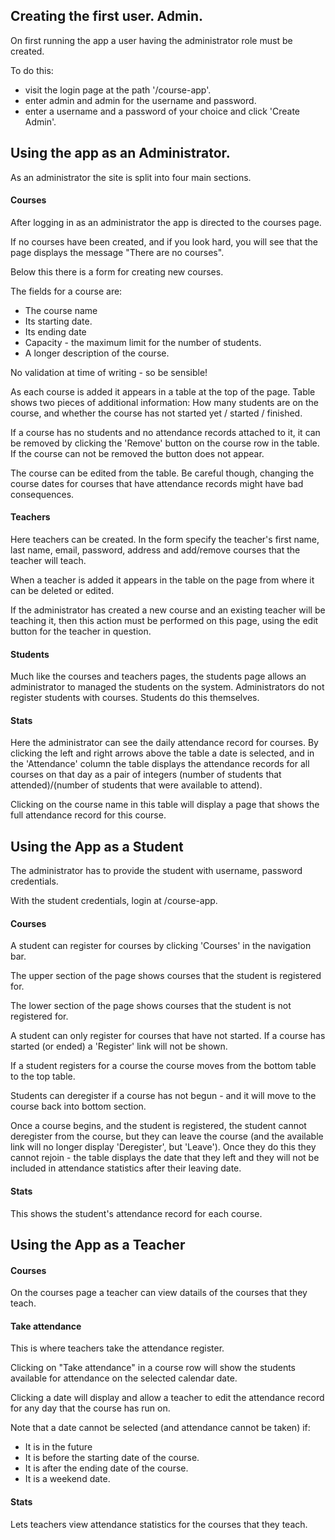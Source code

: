 ## Creating the first user. Admin.

On first running the app a user having the administrator role must be created.

To do this:
* visit the login page at the path '/course-app'.
* enter admin and admin for the username and password.
* enter a username and a password of your choice and click 'Create Admin'.



## Using the app as an Administrator.

As an administrator the site is split into four main sections.

#### Courses

After logging in as an administrator the app is directed to the courses page.

If no courses have been created, and if you look hard, you will see that the page displays the message "There are no courses".

Below this there is a form for creating new courses.

The fields for a course are:
* The course name
* Its starting date.
* Its ending date
* Capacity - the maximum limit for the number of students.
* A longer description of the course.

No validation at time of writing - so be sensible!

As each course is added it appears in a table at the top of the page. Table shows two pieces of additional information: How many students are on the course, and whether the course has not started yet / started / finished.

If a course has no students and no attendance records attached to it, it can be removed by clicking the 'Remove' button on the course row in the table. If the course can not be removed the button does not appear.

The course can be edited from the table. Be careful though, changing the course dates for courses that have attendance records might have bad consequences.

#### Teachers

Here teachers can be created. In the form specify the teacher's first name, last name, email, password, address and add/remove courses that the teacher will teach.

When a teacher is added it appears in the table on the page from where it can be deleted or edited.

If the administrator has created a new course and an existing teacher will be teaching it, then this action must be performed on this page, using the edit button for the teacher in question.

#### Students

Much like the courses and teachers pages, the students page allows an administrator to managed the students on the system. Administrators do not register students with courses. Students do this themselves.

#### Stats

Here the administrator can see the daily attendance record for courses. By clicking the left and right arrows above the table a date is selected, and in the 'Attendance' column the table displays the attendance records for all courses on that day as a pair of integers (number of students that attended)/(number of students that were available to attend).

Clicking on the course name in this table will display a page that shows the full attendance record for this course.


## Using the App as a Student

The administrator has to provide the student with username, password credentials.

With the student credentials, login at /course-app.

#### Courses

A student can register for courses by clicking 'Courses' in the navigation bar.

The upper section of the page shows courses that the student is registered for.

The lower section of the page shows courses that the student is not registered for.

A student can only register for courses that have not started. If a course has started (or ended) a 'Register' link will not be shown.

If a student registers for a course the course moves from the bottom table to the top table.

Students can deregister if a course has not begun - and it will move to the course back into bottom section.

Once a course begins, and the student is registered, the student cannot deregister from the course, but they can leave the course (and the available link will no longer display 'Deregister', but 'Leave'). Once they do this they cannot rejoin - the table displays the date that they left and they will not be included in attendance statistics after their leaving date.


#### Stats

This shows the student's attendance record for each course.



## Using the App as a Teacher


#### Courses

On the courses page a teacher can view datails of the courses that they teach.


#### Take attendance

This is where teachers take the attendance register.

Clicking on "Take attendance" in a course row will show the students available for attendance on the selected calendar date.

Clicking a date will display and allow a teacher to edit the attendance record for any day that the course has run on.

Note that a date cannot be selected (and attendance cannot be taken) if:
* It is in the future
* It is before the starting date of the course.
* It is after the ending date of the course.
* It is a weekend date.

#### Stats

Lets teachers view attendance statistics for the courses that they teach.


